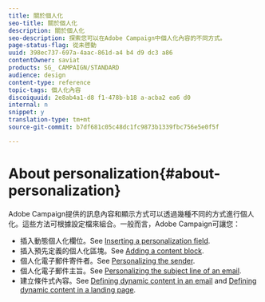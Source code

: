 ```yaml
---
title: 關於個人化
seo-title: 關於個人化
description: 關於個人化
seo-description: 探索您可以在Adobe Campaign中個人化內容的不同方式。
page-status-flag: 從未啓動
uuid: 398ec737-697a-4aac-861d-a4 b4 d9 dc3 a86
contentOwner: saviat
products: SG_ CAMPAIGN/STANDARD
audience: design
content-type: reference
topic-tags: 個人化內容
discoiquuid: 2e8ab4a1-d8 f1-478b-b18 a-acba2 ea6 d0
internal: n
snippet: y
translation-type: tm+mt
source-git-commit: b7df681c05c48dc1fc9873b1339fbc756e5e0f5f

---
```



# About personalization{#about-personalization}

Adobe Campaign提供的訊息內容和顯示方式可以透過幾種不同的方式進行個人化。這些方法可根據設定檔來組合。一般而言，Adobe Campaign可讓您：

* 插入動態個人化欄位。See [Inserting a personalization field](../../designing/using/inserting-a-personalization-field.md).
* 插入預先定義的個人化區塊。See [Adding a content block](../../designing/using/adding-a-content-block.md).
* 個人化電子郵件寄件者。See [Personalizing the sender](../../designing/using/personalizing-the-sender.md).
* 個人化電子郵件主旨。See [Personalizing the subject line of an email](../../designing/using/personalizing-the-subject-line-of-an-email.md).
* 建立條件式內容。See [Defining dynamic content in an email](../../designing/using/defining-dynamic-content-in-an-email.md) and [Defining dynamic content in a landing page](../../designing/using/defining-dynamic-content-in-a-landing-page.md).


